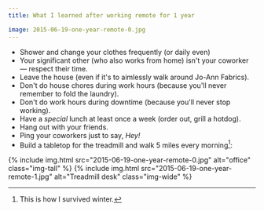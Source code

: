 ```yaml
---
title: What I learned after working remote for 1 year

image: 2015-06-19-one-year-remote-0.jpg
---
```


- Shower and change your clothes frequently (or daily even)
- Your significant other (who also works from home) isn't your coworker &mdash; respect their time.
- Leave the house (even if it's to aimlessly walk around Jo-Ann Fabrics).
- Don't do house chores during work hours (because you'll never remember to fold the laundry).
- Don't do work hours during downtime (because you'll never stop working).
- Have a _special_ lunch at least once a week (order out, grill a hotdog).
- Hang out with your friends.
- Ping your coworkers just to say, _Hey!_
- Build a tabletop for the treadmill and walk 5 miles every morning[^1]:

<div class="photos">
{% include img.html src="2015-06-19-one-year-remote-0.jpg" alt="office" class="img-tall" %}
{% include img.html src="2015-06-19-one-year-remote-1.jpg" alt="Treadmill desk" class="img-wide" %}
</div>

[^1]: This is how I survived winter.

